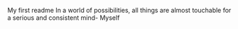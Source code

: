 My first readme
In a world of possibilities, all things are almost touchable for a serious and consistent mind- Myself
